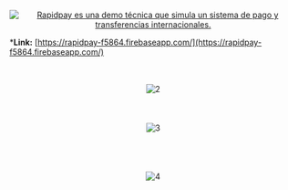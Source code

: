 
<br>
<div align="center">
  <a href="https://rapidpay-f5864.firebaseapp.com/">
    <img src="https://github.com/jefreinko/rapidpay/blob/develop/public/tutorial/intro.jpg" alt="Rapidpay es una demo técnica que simula un sistema de pago y transferencias internacionales.">
  </a>
</div>
  
   *<b>Link:</b> [https://rapidpay-f5864.firebaseapp.com/](https://rapidpay-f5864.firebaseapp.com/)
  <br>
   <br>
  <br>
<div align="center">
    <img src="https://github.com/jefreinko/rapidpay/blob/develop/public/tutorial/2.jpg" alt="2">
</div>
    <br>
    <br>
    <br>
<div align="center">
    <img src="https://github.com/jefreinko/rapidpay/blob/develop/public/tutorial/3.jpg" alt="3">
</div>
  <br>
  <br>
  <br>
  <br>
<div align="center">
    <img src="https://github.com/jefreinko/rapidpay/blob/develop/public/tutorial/4.jpg" alt="4">
</div>
